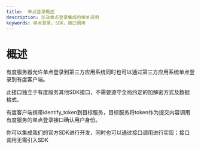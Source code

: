 ```yaml
---
title:  单点登录概述
description: 涉及单点登录集成的相关说明
keywords: 单点登录，SDK，接口调用
---
```


# 概述

有度服务器允许单点登录到第三方应用系统同时也可以通过第三方应用系统单点登录到有度客户端。

此接口独立于有度服务其他SDK接口，不需要遵守全局约定的加解密方式及数据格式。

有度客户端携带identify_token到目标服务，目标服务将token作为提交内容调用有度服务的单点登录接口确认用户身份。

你可以集成我们的官方SDK进行开发，同时也可以通过接口调用进行实现；接口调用无需引入SDK